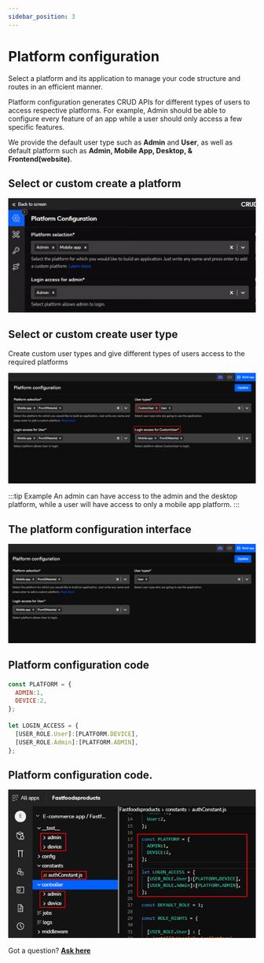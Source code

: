 ```yaml
---
sidebar_position: 3
---
```

# Platform configuration
Select a platform and its application to manage your code structure and routes in an efficient manner.

Platform configuration generates CRUD APIs for different types of users to access respective platforms. For example, Admin should be able to configure every feature of an app while a user should only access a few specific features. 

We provide the default user type such as **Admin** and **User**, as well as default platform such as **Admin, Mobile App, Desktop, & Frontend(website)**.

## Select or custom create a platform

![Example banner](./image/platformconfi.gif)

## Select or custom create user type
Create custom user types and give different types of users access to the required platforms

![Example banner](./image/custom-create-user-type.png)

:::tip Example
An admin can have access to the admin and the desktop platform, while a user will have access to only a mobile app platform. 
:::
## The platform configuration interface
![Example banner](./image/img2.png)

## Platform configuration code
```js title="constant>authConstant.js"
const PLATFORM = {
  ADMIN:1,
  DEVICE:2,
};

let LOGIN_ACCESS = {
  [USER_ROLE.User]:[PLATFORM.DEVICE],        
  [USER_ROLE.Admin]:[PLATFORM.ADMIN],        
};
```
## Platform configuration code.

![Example banner](./image/img3.png)


Got a question? [**Ask here**](https://discord.com/invite/rFMnCG5MZ7)